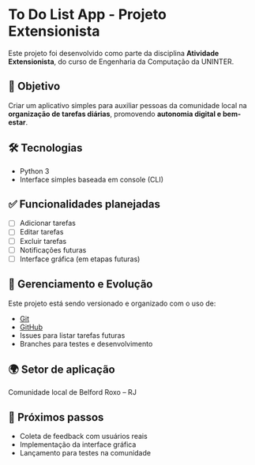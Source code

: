 # To Do List App - Projeto Extensionista 

Este projeto foi desenvolvido como parte da disciplina **Atividade Extensionista**, do curso de Engenharia da Computação da UNINTER.

## 📌 Objetivo

Criar um aplicativo simples para auxiliar pessoas da comunidade local na **organização de tarefas diárias**, promovendo **autonomia digital e bem-estar**.

## 🛠️ Tecnologias

- Python 3
- Interface simples baseada em console (CLI)

## ✅ Funcionalidades planejadas

- [ ] Adicionar tarefas  
- [ ] Editar tarefas  
- [ ] Excluir tarefas  
- [ ] Notificações futuras  
- [ ] Interface gráfica (em etapas futuras)

## 🔄 Gerenciamento e Evolução

Este projeto está sendo versionado e organizado com o uso de:

- [Git](https://git-scm.com/)
- [GitHub](https://github.com/)
- Issues para listar tarefas futuras
- Branches para testes e desenvolvimento

## 🌍 Setor de aplicação

Comunidade local de Belford Roxo – RJ

## 🌱 Próximos passos

- Coleta de feedback com usuários reais  
- Implementação da interface gráfica  
- Lançamento para testes na comunidade

